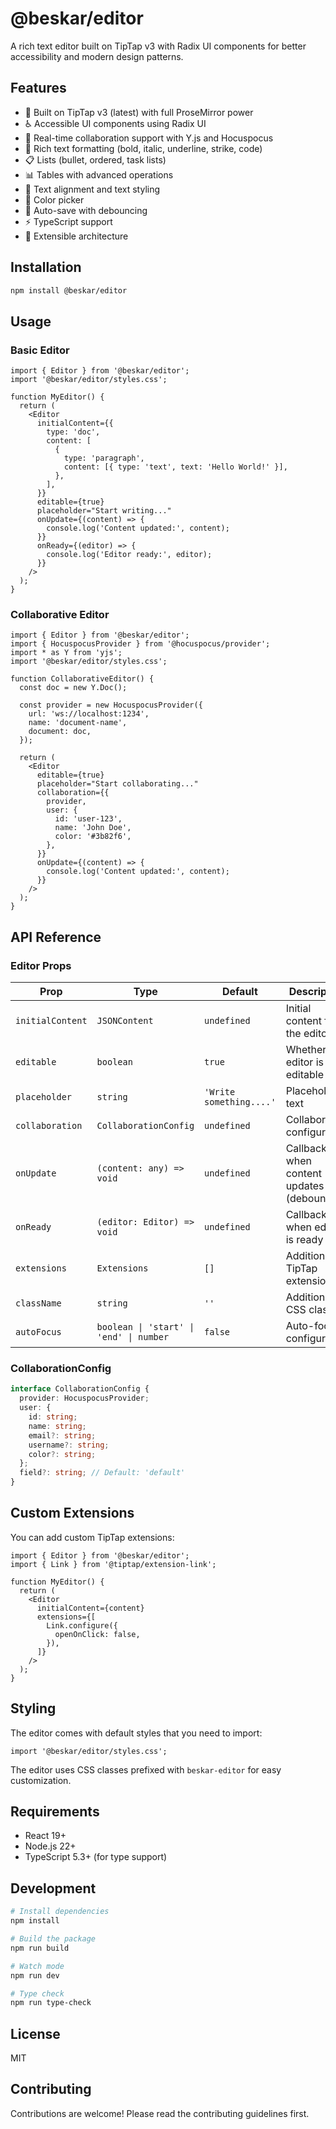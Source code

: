 # @beskar/editor

A rich text editor built on TipTap v3 with Radix UI components for better accessibility and modern design patterns.

## Features

- 🎨 Built on TipTap v3 (latest) with full ProseMirror power
- ♿ Accessible UI components using Radix UI
- 🤝 Real-time collaboration support with Y.js and Hocuspocus
- 📝 Rich text formatting (bold, italic, underline, strike, code)
- 📋 Lists (bullet, ordered, task lists)
- 📊 Tables with advanced operations
- 🎯 Text alignment and text styling
- 🎨 Color picker
- 💾 Auto-save with debouncing
- ⚡ TypeScript support
- 🔧 Extensible architecture

## Installation

```bash
npm install @beskar/editor
```

## Usage

### Basic Editor

```tsx
import { Editor } from '@beskar/editor';
import '@beskar/editor/styles.css';

function MyEditor() {
  return (
    <Editor
      initialContent={{
        type: 'doc',
        content: [
          {
            type: 'paragraph',
            content: [{ type: 'text', text: 'Hello World!' }],
          },
        ],
      }}
      editable={true}
      placeholder="Start writing..."
      onUpdate={(content) => {
        console.log('Content updated:', content);
      }}
      onReady={(editor) => {
        console.log('Editor ready:', editor);
      }}
    />
  );
}
```

### Collaborative Editor

```tsx
import { Editor } from '@beskar/editor';
import { HocuspocusProvider } from '@hocuspocus/provider';
import * as Y from 'yjs';
import '@beskar/editor/styles.css';

function CollaborativeEditor() {
  const doc = new Y.Doc();
  
  const provider = new HocuspocusProvider({
    url: 'ws://localhost:1234',
    name: 'document-name',
    document: doc,
  });

  return (
    <Editor
      editable={true}
      placeholder="Start collaborating..."
      collaboration={{
        provider,
        user: {
          id: 'user-123',
          name: 'John Doe',
          color: '#3b82f6',
        },
      }}
      onUpdate={(content) => {
        console.log('Content updated:', content);
      }}
    />
  );
}
```

## API Reference

### Editor Props

| Prop | Type | Default | Description |
|------|------|---------|-------------|
| `initialContent` | `JSONContent` | `undefined` | Initial content for the editor |
| `editable` | `boolean` | `true` | Whether the editor is editable |
| `placeholder` | `string` | `'Write something....'` | Placeholder text |
| `collaboration` | `CollaborationConfig` | `undefined` | Collaboration configuration |
| `onUpdate` | `(content: any) => void` | `undefined` | Callback when content updates (debounced) |
| `onReady` | `(editor: Editor) => void` | `undefined` | Callback when editor is ready |
| `extensions` | `Extensions` | `[]` | Additional TipTap extensions |
| `className` | `string` | `''` | Additional CSS classes |
| `autoFocus` | `boolean \| 'start' \| 'end' \| number` | `false` | Auto-focus configuration |

### CollaborationConfig

```typescript
interface CollaborationConfig {
  provider: HocuspocusProvider;
  user: {
    id: string;
    name: string;
    email?: string;
    username?: string;
    color?: string;
  };
  field?: string; // Default: 'default'
}
```

## Custom Extensions

You can add custom TipTap extensions:

```tsx
import { Editor } from '@beskar/editor';
import { Link } from '@tiptap/extension-link';

function MyEditor() {
  return (
    <Editor
      initialContent={content}
      extensions={[
        Link.configure({
          openOnClick: false,
        }),
      ]}
    />
  );
}
```

## Styling

The editor comes with default styles that you need to import:

```tsx
import '@beskar/editor/styles.css';
```

The editor uses CSS classes prefixed with `beskar-editor` for easy customization.

## Requirements

- React 19+
- Node.js 22+
- TypeScript 5.3+ (for type support)

## Development

```bash
# Install dependencies
npm install

# Build the package
npm run build

# Watch mode
npm run dev

# Type check
npm run type-check
```

## License

MIT

## Contributing

Contributions are welcome! Please read the contributing guidelines first.

